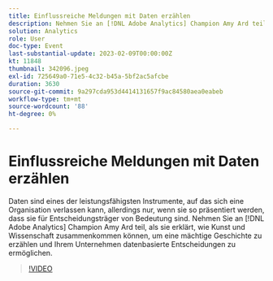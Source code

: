 ```yaml
---
title: Einflussreiche Meldungen mit Daten erzählen
description: Nehmen Sie an [!DNL Adobe Analytics] Champion Amy Ard teil, als sie erklärt, wie Kunst und Wissenschaft zusammenkommen können, um eine leistungsstarke Geschichte zu erzählen und Ihrem Unternehmen datenbasierte Entscheidungen zu ermöglichen.
solution: Analytics
role: User
doc-type: Event
last-substantial-update: 2023-02-09T00:00:00Z
kt: 11848
thumbnail: 342096.jpeg
exl-id: 725649a0-71e5-4c32-b45a-5bf2ac5afcbe
duration: 3630
source-git-commit: 9a297cda953d4414131657f9ac84580aea0eabeb
workflow-type: tm+mt
source-wordcount: '88'
ht-degree: 0%

---
```


# Einflussreiche Meldungen mit Daten erzählen

Daten sind eines der leistungsfähigsten Instrumente, auf das sich eine Organisation verlassen kann, allerdings nur, wenn sie so präsentiert werden, dass sie für Entscheidungsträger von Bedeutung sind. Nehmen Sie an [!DNL Adobe Analytics] Champion Amy Ard teil, als sie erklärt, wie Kunst und Wissenschaft zusammenkommen können, um eine mächtige Geschichte zu erzählen und Ihrem Unternehmen datenbasierte Entscheidungen zu ermöglichen.

>[!VIDEO](https://video.tv.adobe.com/v/342096/?quality=12&learn=on)

